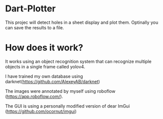 # Dart-Plotter
This projec will detect holes in a sheet display and plot them. Optinally you can save the results to a file.

# How does it work?

It works using an object recognition system that can recognize multiple objects in a single frame called yolov4.

I have trained my own database using darknet(https://github.com/AlexeyAB/darknet) 

The images were annotated by myself using roboflow (https://app.roboflow.com/).

The GUI is using a personally modified version of dear ImGui (https://github.com/ocornut/imgui)

